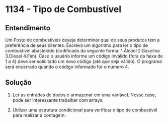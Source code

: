 # 1134 - Tipo de Combustível

## Entendimento

Um Posto de combustíveis deseja determinar qual de seus produtos tem a preferência de seus clientes. Escreva um algoritmo para ler o tipo de combustível abastecido (codificado da seguinte forma: 1.Álcool 2.Gasolina 3.Diesel 4.Fim). Caso o usuário informe um código inválido (fora da faixa de 1 a 4) deve ser solicitado um novo código (até que seja válido). O programa será encerrado quando o código informado for o número 4.

## Solução

1. Ler as entradas de dados e armazenar em uma variável. Nesse caso, pode ser interessante trabalhar com arrays.

2. Utilizar uma estrutura condicional para verificar o tipo de combustivél para realizar a contagem.
